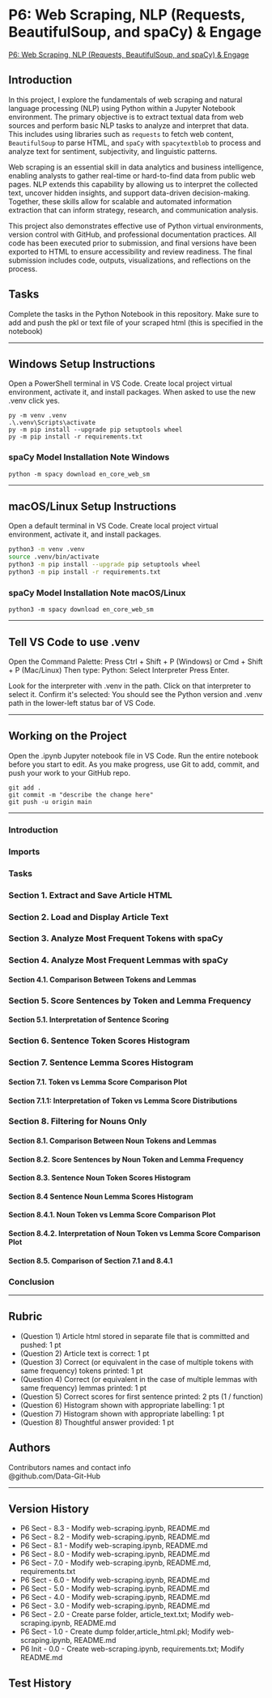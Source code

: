 # P6: Web Scraping, NLP (Requests, BeautifulSoup, and spaCy) & Engage

[P6: Web Scraping, NLP (Requests, BeautifulSoup, and spaCy) & Engage](https://github.com/Data-Git-Hub/web-scraping)

## Introduction
In this project, I explore the fundamentals of web scraping and natural language processing (NLP) using Python within a Jupyter Notebook environment. The primary objective is to extract textual data from web sources and perform basic NLP tasks to analyze and interpret that data. This includes using libraries such as `requests` to fetch web content, `BeautifulSoup` to parse HTML, and `spaCy` with `spacytextblob` to process and analyze text for sentiment, subjectivity, and linguistic patterns.

Web scraping is an essential skill in data analytics and business intelligence, enabling analysts to gather real-time or hard-to-find data from public web pages. NLP extends this capability by allowing us to interpret the collected text, uncover hidden insights, and support data-driven decision-making. Together, these skills allow for scalable and automated information extraction that can inform strategy, research, and communication analysis.

This project also demonstrates effective use of Python virtual environments, version control with GitHub, and professional documentation practices. All code has been executed prior to submission, and final versions have been exported to HTML to ensure accessibility and review readiness. The final submission includes code, outputs, visualizations, and reflections on the process.

## Tasks

Complete the tasks in the Python Notebook in this repository.
Make sure to add and push the pkl or text file of your scraped html (this is specified in the notebook)

---

## Windows Setup Instructions

Open a PowerShell terminal in VS Code. 
Create local project virtual environment, activate it, and install packages. 
When asked to use the new .venv click yes. 

```shell
py -m venv .venv
.\.venv\Scripts\activate
py -m pip install --upgrade pip setuptools wheel
py -m pip install -r requirements.txt
```

### spaCy Model Installation Note Windows

```shell
python -m spacy download en_core_web_sm
```
---

## macOS/Linux Setup Instructions

Open a default terminal in VS Code. 
Create local project virtual environment, activate it, and install packages. 

```zsh
python3 -m venv .venv
source .venv/bin/activate
python3 -m pip install --upgrade pip setuptools wheel
python3 -m pip install -r requirements.txt
```

### spaCy Model Installation Note macOS/Linux

```shell
python3 -m spacy download en_core_web_sm
```
---

## Tell VS Code to use .venv

Open the Command Palette: Press Ctrl + Shift + P (Windows) or Cmd + Shift + P (Mac/Linux)
Then type: Python: Select Interpreter
Press Enter.

Look for the interpreter with .venv in the path.
Click on that interpreter to select it.
Confirm it's selected: You should see the Python version and .venv path in the lower-left status bar of VS Code.

---

## Working on the Project

Open the .ipynb Jupyter notebook file in VS Code. 
Run the entire notebook before you start to edit. 
As you make progress, use Git to add, commit, and push your work to your GitHub repo.

```shell
git add .
git commit -m "describe the change here"
git push -u origin main
```

---

### Introduction

### Imports

### Tasks

### Section 1. Extract and Save Article HTML

### Section 2. Load and Display Article Text

### Section 3. Analyze Most Frequent Tokens with spaCy

### Section 4. Analyze Most Frequent Lemmas with spaCy

#### Section 4.1. Comparison Between Tokens and Lemmas

### Section 5. Score Sentences by Token and Lemma Frequency

#### Section 5.1. Interpretation of Sentence Scoring

### Section 6. Sentence Token Scores Histogram

### Section 7. Sentence Lemma Scores Histogram

#### Section 7.1. Token vs Lemma Score Comparison Plot

#### Section 7.1.1: Interpretation of Token vs Lemma Score Distributions

### Section 8. Filtering for Nouns Only

#### Section 8.1. Comparison Between Noun Tokens and Lemmas

#### Section 8.2. Score Sentences by Noun Token and Lemma Frequency

#### Section 8.3. Sentence Noun Token Scores Histogram

#### Section 8.4 Sentence Noun Lemma Scores Histogram

#### Section 8.4.1. Noun Token vs Lemma Score Comparison Plot

#### Section 8.4.2. Interpretation of Noun Token vs Lemma Score Comparison Plot

#### Section 8.5. Comparison of Section 7.1 and 8.4.1

### Conclusion

---

## Rubric

* (Question 1) Article html stored in separate file that is committed and pushed: 1 pt
* (Question 2) Article text is correct: 1 pt
* (Question 3) Correct (or equivalent in the case of multiple tokens with same frequency) tokens printed: 1 pt
* (Question 4) Correct (or equivalent in the case of multiple lemmas with same frequency) lemmas printed: 1 pt
* (Question 5) Correct scores for first sentence printed: 2 pts (1 / function)
* (Question 6) Histogram shown with appropriate labelling: 1 pt
* (Question 7) Histogram shown with appropriate labelling: 1 pt
* (Question 8) Thoughtful answer provided: 1 pt

## Authors

Contributors names and contact info <br>
@github.com/Data-Git-Hub <br>

---

## Version History
- P6 Sect - 8.3 - Modify web-scraping.ipynb, README.md
- P6 Sect - 8.2 - Modify web-scraping.ipynb, README.md
- P6 Sect - 8.1 - Modify web-scraping.ipynb, README.md
- P6 Sect - 8.0 - Modify web-scraping.ipynb, README.md
- P6 Sect - 7.0 - Modify web-scraping.ipynb, README.md, requirements.txt
- P6 Sect - 6.0 - Modify web-scraping.ipynb, README.md
- P6 Sect - 5.0 - Modify web-scraping.ipynb, README.md
- P6 Sect - 4.0 - Modify web-scraping.ipynb, README.md
- P6 Sect - 3.0 - Modify web-scraping.ipynb, README.md
- P6 Sect - 2.0 - Create parse folder, article_text.txt; Modify web-scraping.ipynb, README.md
- P6 Sect - 1.0 - Create dump folder,article_html.pkl; Modify web-scraping.ipynb, README.md
- P6 Init - 0.0 - Create web-scraping.ipynb, requirements.txt; Modify README.md
## Test History